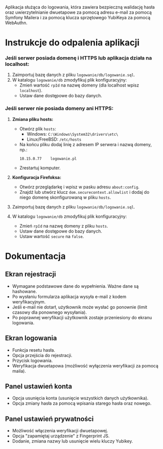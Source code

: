 Aplikacja służąca do logowania, która zawiera bezpieczną walidację hasła oraz uwierzytelnianie dwuetapowe za pomocą adresu e-mail za pomocą Symfony Mailera i za pomocą klucza sprzętowego YubiKeya za pomocą WebAuthn.
# Instrukcje do odpalenia aplikacji
### Jeśli serwer posiada domenę i HTTPS lub aplikacja działa na localhost:
1. Zaimportuj bazę danych z pliku `logowanie/db/logowanie.sql`.
2. W katalogu `logowanie/db` zmodyfikuj plik konfiguracyjny:
   - Zmień wartość `rpId` na nazwę domeny (dla localhost wpisz `localhost`).
   - Ustaw dane dostępowe do bazy danych.

### Jeśli serwer nie posiada domeny ani HTTPS:
1. **Zmiana pliku hosts:**
   - Otwórz plik `hosts`:
     - Windows: `C:\Windows\System32\drivers\etc\`
     - Linux/FreeBSD: `/etc/hosts`
   - Na końcu pliku dodaj linię z adresem IP serwera i nazwą domeny, np.:
     ```plaintext
     10.15.0.77    logowanie.pl
     ```
   - Zrestartuj komputer.

2. **Konfiguracja Firefoksa:**
   - Otwórz przeglądarkę i wpisz w pasku adresu `about:config`.
   - Znajdź lub utwórz klucz `dom.securecontext.allowlist` i dodaj do niego domenę skonfigurowaną w pliku `hosts`.

3. Zaimportuj bazę danych z pliku `logowanie/db/logowanie.sql`.

4. W katalogu `logowanie/db` zmodyfikuj plik konfiguracyjny:
   - Zmień `rpId` na nazwę domeny z pliku `hosts`.
   - Ustaw dane dostępowe do bazy danych.
   - Ustaw wartość `secure` na `false`.

# Dokumentacja
## Ekran rejestracji
- Wymagane podstawowe dane do wypełnienia. Ważne dane są hashowane.
- Po wysłaniu formularza aplikacja wysyła e-mail z kodem weryfikacyjnym.
- Jeśli e-mail nie dotarł, użytkownik może wysłać go ponownie (limit czasowy dla ponownego wysyłania).
- Po poprawnej weryfikacji użytkownik zostaje przeniesiony do ekranu logowania.

## Ekran logowania
- Funkcja resetu hasła.
- Opcja przejścia do rejestracji.
- Przycisk logowania.
- Weryfikacja dwuetapowa (możliwość wyłączenia weryfikacji za pomocą maila).

## Panel ustawień konta
- Opcja usunięcia konta (usunięcie wszystkich danych użytkownika).
- Opcja zmiany hasła za pomocą wpisania starego hasła oraz nowego.

## Panel ustawień prywatności
- Możliwość włączenia weryfikacji dwuetapowej.
- Opcja "zapamiętaj urządzenie" z Fingerprint JS.
- Dodanie, zmiana nazwy lub usunięcie wielu kluczy Yubikey.

